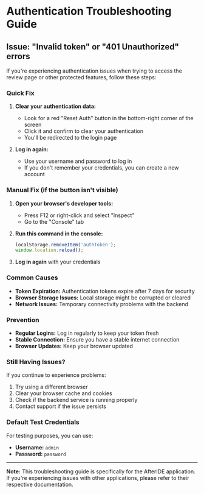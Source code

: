 # Authentication Troubleshooting Guide

## Issue: "Invalid token" or "401 Unauthorized" errors

If you're experiencing authentication issues when trying to access the review page or other protected features, follow these steps:

### Quick Fix

1. **Clear your authentication data:**
   - Look for a red "Reset Auth" button in the bottom-right corner of the screen
   - Click it and confirm to clear your authentication
   - You'll be redirected to the login page

2. **Log in again:**
   - Use your username and password to log in
   - If you don't remember your credentials, you can create a new account

### Manual Fix (if the button isn't visible)

1. **Open your browser's developer tools:**
   - Press F12 or right-click and select "Inspect"
   - Go to the "Console" tab

2. **Run this command in the console:**
   ```javascript
   localStorage.removeItem('authToken');
   window.location.reload();
   ```

3. **Log in again** with your credentials

### Common Causes

- **Token Expiration:** Authentication tokens expire after 7 days for security
- **Browser Storage Issues:** Local storage might be corrupted or cleared
- **Network Issues:** Temporary connectivity problems with the backend

### Prevention

- **Regular Logins:** Log in regularly to keep your token fresh
- **Stable Connection:** Ensure you have a stable internet connection
- **Browser Updates:** Keep your browser updated

### Still Having Issues?

If you continue to experience problems:

1. Try using a different browser
2. Clear your browser cache and cookies
3. Check if the backend service is running properly
4. Contact support if the issue persists

### Default Test Credentials

For testing purposes, you can use:
- **Username:** `admin`
- **Password:** `password`

---

**Note:** This troubleshooting guide is specifically for the AfterIDE application. If you're experiencing issues with other applications, please refer to their respective documentation. 
